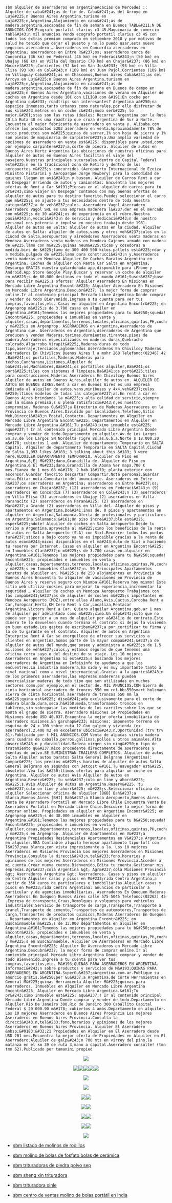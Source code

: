 
```
sbm alquiler de aserraderos en argentinaAcacias de Mercedes :: Alquiler de caba&#241;as de fin de. Caba&#241;as del Arroyo en Luj&#225;n Buenos Aires Argentina,turismo en Luj&#225;n,Argentina,Alojamiento en caba&#241;as de madera,argentina,escapadas de fin de semana en Buenos TABL&#211;N DE ANUNCIOS.COM Ecografo portatil clarius c3 45.Maquinaria de comercio tabl&#243;n mil anuncios Vendo ecografo portatil clarius c3 45 con todos los extras premium comprado en setiembre 2018 y por motivos de salud he tenido que dejar el puesto y no lo puedo usar,esta nuevo negocios aserradero … Aserraderos en Concordia aserraderos en Argentina; aserraderos en Entre R&#237;os; aserraderos cerca de Concordia (36 km) en Pedernal (46 km) en Federaci&#243;n (50 km) en Ubajay (68 km) en Villa del Rosario (70 km) en Chajar&#237; (86 km) en Mocoret&#225;,Corrientes (92 km) en San Jos&#233; (93 km) en Villa Elisa (93 km) en Col&#243;n (109 km) en Juan Pujol,Corrientes (109 km) en Villaguay Caba&#241;as en Chascomus,Buenos Aires Caba&#241;as del Arroyo en Luj&#225;n Buenos Aires Argentina,turismo en Luj&#225;n,Argentina,Alojamiento en caba&#241;as de madera,argentina,escapadas de fin de semana en Buenos de campo en Luj&#225;n Buenos Aires Argentina,vacaciones de verano en Alquiler de coches en Argentina desde 10€ con LILIGO.com &#191;En coche por Argentina qu&#233; roadtrips son interesantes? Argentina a&#250;na espacios inmensos,tanto urbanos como naturales,por ello disfrutar de sus kil&#243;metros en un coche c&#243;modo ser&#225; lo mejor.&#201;stas son las rutas ideales: Recorrer Argentina por la Ruta 40.La Ruta 40 es una roadtrip que cruza Argentina de Sur a Norte. Encuentre el mejor fabricante de aserradero en venta y. Alibaba.com ofrece los productos 5203 aserradero en venta.Aproximadamente 78% de estos productos son m&#225;quinas de serrar,1% son hoja de sierra y 1% son piezas de maquinaria de carpinter&#237;a.Una amplia variedad de opciones de aserradero en venta est&#225; disponibles para usted,como por ejemplo carpinter&#237;a,corte de piedra. Alquiler de autos en Buenos Aires Hertz Argentina Las ubicaciones de nuestras oficinas para alquiler de autos en Buenos Aires facilitan el viaje del pasajero.Nuestras principales sucursales dentro de Capital Federal est&#225;n en la tradicional zona de Retiro y dentro de los aeropuertos m&#225;s concurridos (Aeropuerto Internacional de Ezeiza Ministro Pistarini y Aeroparque Jorge Newbery) para la comodidad de quienes llegan en avi&#243;n y buscan. Alquiler de Carros Rent a car en Despegar Arriendo de autos y camionetas: Encuentra las mejores ofertas de Rent a Car &#191;Piensas en el alquiler de carros para tu pr&#243;ximo viaje? En Despegar contamos con muy buenas ofertas de alquiler de autos para tu destino favorito.Puedes seleccionar el carro que m&#225;s se ajuste a tus necesidades dentro de toda nuestra categor&#237;a de veh&#237;culos. Aserradero Vagol Aserradero Aserradero Vagol SRL es una empresa maderera l&#237;der en el mercado con m&#225;s de 30 a&#241;os de experiencia en el rubro.Nuestra pasi&#243;n,vocaci&#243;n de servicio y dedicaci&#243;n de nuestro personal nos potencia e impulsa en nuestro trabajo desde 1981. Alquiler de autos en Salta: alquiler de autos en la ciudad. Alquiler de autos en Salta: alquiler de autos,vans y otros veh&#237;culos en la ciudad de Salta,aeropuertos y alrededores Aserraderos venta maderas en Mendoza Aserraderos venta maderas en Mendoza Cajones armado con madera de &#225;lamo con m&#225;quinas neum&#225;ticas y cosedoras a medida.bins de &#225;lamo de 300 400 500 kilos.pallets est&#225;ndar y a medida.pulgada de &#225;lamo para construcci&#243;n y.Aserraderos venta maderas en Mendoza Alquiler De Coches Baratos Argentina en Argentina; Coches de alquiler con Renta Car Salta en Argentina; Descarga GRATIS nuestra galardonada app,disponible para iPhone y Android.App Store Google Play.Buscar y reservar un coche de alquiler en m&#225;s de 60.000 destinos en todo el mundo &#161;Suscr&#237;base para recibir m&#225;s ofertas! Alquiler Aserradero En Misiones en Mercado Libre Argentina Encontr&#225; Alquiler Aserradero En Misiones en Mercado Libre Argentina.Descubr&#237; la mejor forma de comprar online.Ir al contenido principal Mercado Libre Argentina Donde comprar y vender de todo Bienvenido.Ingresa a tu cuenta para ver tus compras,favoritos,etc. Casas en alquiler en Argentina Encontr&#225; en Argenprop m&#225;s de 3.700 casas en alquiler en Argentina.&#161;Tenemos las mejores propiedades para tu b&#250;squeda! Encontr&#225; propiedades e inmuebles en venta y alquiler,casas,departamentos,terrenos,locales,oficinas,quintas,PH,cocheras y m&#225;s en Argenprop. ASERRADEROS en Argentina,Aserraderos de Argentina que. Aserraderos en Argentina,Aserraderos de Argentina que producen y venden Maderas,tarimas,durmientes,tirantes,pisos de madera,Aserraderos especializados en maderas duras,Quebracho colorado,Algarrobo Virapit&#225;,Maderas duras de todo tipo,aserraje,terciados,aglomerados Aserraderos En Chivilcoy Maderas Aserraderos En Chivilcoy Buenos Aires l a mohr 260 Telefono:(02346) 42 .Ba&#241;os portatiles,Maderas,Maderas para techos,Cancharana,Listones,Alquiler de ba&#241;os,Machimbres,Ba&#241;os portatiles alquiler,Ba&#241;os port&#225;tiles con sistemas d limpieza,Ba&#241;os port&#225;tiles para construcciones,Maderas Aserraderos En Chivilcoy Buenos Aires alquiler de autos en Buenos Aires,alquiler de autos en. ALQUILER DE AUTOS EN BUENOS AIRES.Rent a car en Buenos Aires es una empresa dedicada al alquiler de autos,vans,minibuses y 4x4,veh&#237;culos &#250;ltimos modelos de todas las categor&#237;as.En rent a car en Buenos Aires brindamos la m&#225;s alta calidad de servicio,siempre con la misma premisa,s u plena satisfacci&#243;n,es nuestro compromiso. Maderas Gu&#237;a Directorio de Maderas Aserraderos en la Provincia de Buenos Aires.Dividido por Localidades.Telefono,Sitio Web,Direcci&#243;n Postal,Contacto. Departamentos en Alquiler en Mercado Libre Argentina Encontr&#225; Departamentos en Alquiler en Mercado Libre Argentina.&#161;Tu pr&#243;ximo inmueble est&#225; aqu&#237;! Ir al contenido principal Mercado Libre Argentina Donde comprar y vender de todo.Departamento en alquiler.Av.de Los Largos Sn.av.de los Largos SN Nordelta Tigre Bs.as.G.b.a.Norte $ 18.000.20 m&#178; cubiertos 1 amb. Alquiler de departamento Temporario en SALTA Capital. Alquiler de departamento Temporario en SALTA Capital,Ciudad de Salta.1,093 likes &#183; 3 talking about this &#183; 3 were here.ALQUILER DEPARTAMENTO TEMPORARIO. Alquiler de Piso en Argentina,6,El M&#233;dano,Granadilla de. Alquiler de Piso en Argentina,6 El M&#233;dano,Granadilla de Abona Ver mapa.700 € mes.Fianza de 1 mes.68 m&#178; 2 hab.1&#170; planta exterior con ascensor.Guardar favorito Descartar Compartir.Nota personal.Guardar nota.Editar nota.Comentario del anunciante. Aserraderos en Entre R&#237;os aserraderos en Argentina; aserraderos en Entre R&#237;os; aserraderos en Chajar&#237; (12) aserraderos en Federaci&#243;n (9) aserraderos en Concordia (7) aserraderos en Col&#243;n (3) aserraderos en Villa Elisa (3) aserraderos en Ubajay (2) aserraderos en Villa Paranacito (2) aserraderos en Paran&#225; (2) aserraderos en Mar&#237;a Grande (2) aserraderos en Villa del. Alquiler de pisos y apartamentos en Argentina,Do&#241;inos de. 0 pisos y apartamentos en alquiler en Argentina,Salamanca.Oferta de profesionales y particulares en Argentina,Salamanca.&#161;Un piso incre&#237;ble est&#225; esper&#225;ndote! Alquiler de coches en Salta Aeropuerto Desde tu arribo a Argentina,aprovecha al m&#225;ximo los beneficios de la renta de autos en Salta Aeropuerto (SLA) con Sixt.Recorrer todos los puntos tur&#237;sticos a bajo costo ya no es imposible gracias a la renta de autos econ&#243;micos disponibles en el m&#243;dulo de Sixt o haciendo tu reserva por Internet. Casas en alquiler en Argentina Encontr&#225; en Inmuebles Clar&#237;n m&#225;s de 3.700 casas en alquiler en Argentina.&#161;Tenemos las mejores propiedades para tu b&#250;squeda! Encontr&#225; propiedades e inmuebles en venta y alquiler,casas,departamentos,terrenos,locales,oficinas,quintas,PH,cocheras y m&#225;s en Inmuebles Clar&#237;n. 50 Principales Apartamentos baratos de alquiler en. M&#225;s de 250 alojamientos en Provincia de Buenos Aires Encuentra tu alquiler de vacaciones en Provincia de Buenos Aires y reserva seguro con Niumba.&#161;Reserva hoy mismo! Este sitio web utiliza cookies para mejorar tu experiencia,incrementar la seguridad … Alquiler de coches en Mendoza Aeropuerto Trabajamos con las compa&#241;&#237;as de alquiler de coches m&#225;s importantes en Mendoza Aeropuerto (MDZ),entre ellas Alamo,Avis,Cactus,Cordoba Rent a Car,Europcar,Hertz,KM Cero Rent a Car,Localiza,Rentacar Argentina,Victory Rent a Car. Quiero alquilar Argentina.gob.ar 1 mes de alquiler por adelantado como m&#225;ximo.Un dep&#243;sito que no puede ser superior a un mes de alquiler por a&#241;o de contrato.Este dinero te lo devuelven cuando termina el contrato si dejas la vivienda en buen estado.Los gastos de escriban&#237;a por certificar tu firma y la de tu garante en el contrato. Alquiler de autos en Argentina Enterprise Rent A Car se enorgullece de ofrecer sus servicios a clientes en Argentina.Somos parte de la mayor compa&#241;&#237;a de alquiler de autos del mundo,que posee y administra a m&#225;s de 1.5 millones de veh&#237;culos,y estamos seguros de que tenemos una oficina cerca suyo o del destino de su viaje. Los 10 mejores Aserraderos en Argentina Si est&#225;s buscando los mejores aserraderos de Argentina en Infoisinfo te ayudamos a que los encuentres.La industria maderera,ha sido y es muy importante tanto a nivel nacional como a nivel internacional.Gracias a la aparici&#243;n de los primeros aserraderos,las empresas madereras pueden comercializar maderas de todo tipo que son utilizadas en muchos sectores como,por ejemplo,en el sector de. MIL ANUNCIOS.COM Sierra de cinta horizontal aserradero de troncos 550 mm ref.bbs550smart holzmann sierra de cinta horizontal aserradero de troncos 550 mm la m&#225;quina est&#225; dise&#241;ada exclusivamente para el corte de madera blanda,dura,seca,h&#250;meda,transformando troncos en tableros,sin sobrepasar las medidas de los carriles sobre los que se monta el grupo de sierra. Aserradero misiones 14 Propiedades en Misiones desde USD 40.037.Encuentra la mejor oferta inmobiliaria de aserradero misiones.En garuhap&#233; misiones: imponente terreno en esquina de 24 x 100 sobre ruta 12.Con galpon y vivienda (ex aserradero).2.400 m2 en excelente ubicaci&#243;n.Oportunidad (trv trv 81).Publicado por t MIL ANUNCIOS.COM Venta de alpacas viruta madera para cuadras de caballo,perros,gallinas,pollos u otros animales.Alta absorci&#243;n y durabilidad.Madera virgen sin ning&#250;n tipo de tratamiento qu&#237;mico procedente directamente de aserraderos y exentas de polvo.SE SUMINISTRAN TRAILERS COMPLETOS. Alquiler de autos Salta Alquiler autos baratos Salta General Belgrano (Argentina): Compar&#225; los precios m&#225;s baratos de alquiler de autos Salta General Belgrano en segundos con Jetcost &#161;Tu navegador est&#225; obsoleto!.Vea las &#250;ltimas ofertas para alquilar un coche en Argentina. Alquiler de autos Avis Alquiler de Autos en Argentina.Reserv&#225; tu veh&#237;culo on line y ahorr&#225; m&#225;s.Avis Alquiler de Autos en Argentina.Reserv&#225; tu veh&#237;culo on line y ahorr&#225; m&#225;s.Seleccionar oficina de alquiler Seleccionar oficina de alquiler [B6B] Bah&#237;a Blanca,Buenos Aires [BHI] Bah&#237;a Blanca Aeropuerto,Buenos Aires. Venta De Aserradero Portatil en Mercado Libre Chile Encuentra Venta De Aserradero Portatil en Mercado Libre Chile.Descubre la mejor forma de comprar online. Propiedades en alquiler en Argentina Encontr&#225; en Argenprop m&#225;s de 38.000 inmuebles en alquiler en Argentina.&#161;Tenemos las mejores propiedades para tu b&#250;squeda! Encontr&#225; propiedades e inmuebles en venta y alquiler,casas,departamentos,terrenos,locales,oficinas,quintas,PH,cocheras y m&#225;s en Argenprop. Alquiler de Apartamentos en V&#237;a Argentina Propiedades Residenciales Apartamentos en V&#237;a Argentina en alquiler.SEA Confiable alquila hermoso apartamento tipo loft con l&#237;nea blanca,con vista impresionante a la. Los 10 mejores Aserraderos en Misiones Provincia Los mejores Aserraderos en Misiones Provincia.Consulta la direcci&#243;n,tel&#233;fono,horarios y opiniones de los mejores Aserraderos en Misiones Provincia.Acceder a mi cuenta.Crear nueva cuenta.Bienvenido,Edita tu cuenta.Gestionar mis empresas.Agr&#237;cola Argentina &gt; Agr&#237;cola Misiones Provincia &gt; Aserraderos Argentina &gt; Aserraderos. Casas y pisos en alquiler en Centro Alquiler casas y pisos en M&#233;rida Centro Argentina,a partir de 350 euros de particulares e inmobiliarias.Alquiler casas y pisos en M&#233;rida Centro Argentina: anuncios de particular a particular y de agencias inmobiliarias. Aserraderos En Quequen Maderas Aserraderos En Quequen Buenos Aires calle 575 5045 Telefono:(02262) 45 .Empresa de transporte,Gruas,Remolques y volquetes para vehiculos industriales,Servicio de transporte de carga,Transporte,Transporte a granel,Transporte de cemento,Transportes de automotores,Transportes de carga,Transportes de productos quimicos,Maderas Aserraderos En Quequen … Departamentos en alquiler en Argentina Encontr&#225; en Buscainmueble m&#225;s de 13.000 departamentos en alquiler en Argentina.&#161;Tenemos las mejores propiedades para tu b&#250;squeda! Encontr&#225; propiedades e inmuebles en venta y alquiler,casas,departamentos,terrenos,locales,oficinas,quintas,PH,cocheras y m&#225;s en Buscainmueble. Alquiler De Aserraderos en Mercado Libre Argentina Encontr&#225; Alquiler De Aserraderos en Mercado Libre Argentina.Descubr&#237; la mejor forma de comprar online.Ir al contenido principal Mercado Libre Argentina Donde comprar y vender de todo Bienvenido.Ingresa a tu cuenta para ver tus compras,favoritos,etc. M&#193;QUINAS PARA ASERRADEROS EN ARGENTINA. Informaci&#243;n sobre productos y servicios de M&#193;QUINAS PARA ASERRADEROS EN ARGENTINA.SuperGu&#237;aArgentina.com.ar.Publique su anuncio gratis.S&#250;per Gu&#237;a Argentina.de Corte Herramientas en General M&#225;quinas Herramienta Alquiler M&#225;quinas para Aserraderos. Inmuebles en Alquiler en Mercado Libre Argentina Encontr&#225; Alquiler en Mercado Libre Argentina.&#161;Tu pr&#243;ximo inmueble est&#225; aqu&#237;! Ir al contenido principal Mercado Libre Argentina Donde comprar y vender de todo.Departamento en alquiler.Rio De Janeiro 300.Rio de Janeiro 300 Caballito Capital Federal $ 20.000.90 m&#178; cubiertos 4 ambs.Departamento en alquiler. Los 10 mejores Aserraderos en Buenos Aires Provincia Los mejores Aserraderos en Buenos Aires Provincia.Consulta la direcci&#243;n,tel&#233;fono,horarios y opiniones de los mejores Aserraderos en Buenos Aires Provincia. Alquiler El Aserradero &nbsp;&#0183;&#32;21 Propiedades en Alquiler en El Aserradero desde USD 201 mes.Encuentra la mejor oferta de Propiedades en Alquiler en El Aserradero.Alquiler de galp&#243;n 700 mts en virrey del pino,la matanza en el km 39 de ruta 3,mano a capital.Aserradero consulte! (tmn tmn 62).Publicado por tamanini propied 
```

<div align="center">

<a href="https://es-crusher.shibang-china.com/github&k=sbm+alquiler+de+aserraderos+en+argentina"><img src="https://static.shibang-china.com/es/crusher/logo.jpg"></a>

<a href="https://es-crusher.shibang-china.com/github&k=sbm+alquiler+de+aserraderos+en+argentina"><img src="https://static.shibang-china.com/es/crusher/index.jpg"></a><a href="https://es-crusher.shibang-china.com/material.htmlgithub&k=sbm+alquiler+de+aserraderos+en+argentina"><img src="https://static.shibang-china.com/es/crusher/material.jpg"></a><a href="https://es-crusher.shibang-china.com/application.htmlgithub&k=sbm+alquiler+de+aserraderos+en+argentina"><img src="https://static.shibang-china.com/es/crusher/application.jpg"></a><a href="https://es-crusher.shibang-china.com/aboutus.htmlgithub&k=sbm+alquiler+de+aserraderos+en+argentina"><img src="https://static.shibang-china.com/es/crusher/aboutus.jpg"></a><a href="https://es-crusher.shibang-china.com/contact.htmlgithub&k=sbm+alquiler+de+aserraderos+en+argentina"><img src="https://static.shibang-china.com/es/crusher/contact.jpg"></a>

<a href="https://es-crusher.shibang-china.com/github&k=sbm+alquiler+de+aserraderos+en+argentina"><img src="https://static.shibang-china.com/es/crusher/banner.jpg"></a>

<a href="https://swt.shibang-china.com/github&k=sbm+alquiler+de+aserraderos+en+argentina"><img src="https://static.shibang-china.com/es/crusher/text.jpg"></a>

<a href="https://swt.shibang-china.com/github&k=sbm+alquiler+de+aserraderos+en+argentina"><img src="https://static.shibang-china.com/es/crusher/chat.jpg"></a><a href="https://es-crusher.shibang-china.com/contact.htmlgithub&k=sbm+alquiler+de+aserraderos+en+argentina"><img src="https://static.shibang-china.com/es/crusher/message.jpg"></a>

<a href="https://es-crusher.shibang-china.com/products/pe.htmlgithub&k=sbm+alquiler+de+aserraderos+en+argentina"><img src="https://static.shibang-china.com/es/crusher/pe.jpg"></a><a href="https://es-crusher.shibang-china.com/products/pf.htmlgithub&k=sbm+alquiler+de+aserraderos+en+argentina"><img src="https://static.shibang-china.com/es/crusher/pf.jpg"></a>

<a href="https://es-crusher.shibang-china.com/products/hpt.htmlgithub&k=sbm+alquiler+de+aserraderos+en+argentina"><img src="https://static.shibang-china.com/es/crusher/hpt.jpg"></a><a href="https://es-crusher.shibang-china.com/products/vsi.htmlgithub&k=sbm+alquiler+de+aserraderos+en+argentina"><img src="https://static.shibang-china.com/es/crusher/vsi.jpg"></a>

<a href="https://es-crusher.shibang-china.com/products/klv.htmlgithub&k=sbm+alquiler+de+aserraderos+en+argentina"><img src="https://static.shibang-china.com/es/crusher/klv.jpg"></a><a href="https://es-crusher.shibang-china.com/products/portable.htmlgithub&k=sbm+alquiler+de+aserraderos+en+argentina"><img src="https://static.shibang-china.com/es/crusher/portable.jpg"></a>

<a href="https://swt.shibang-china.com/github&k=sbm+alquiler+de+aserraderos+en+argentina"><img src="https://static.shibang-china.com/es/crusher/case.jpg"></a>

</div>


* [sbm listado de molinos de rodillos](sbm%20listado%20de%20molinos%20de%20rodillos.md)

* [sbm molino de bolas de fosfato bolas de cerámica](sbm%20molino%20de%20bolas%20de%20fosfato%20bolas%20de%20cer%C3%A1mica.md)

* [sbm trituradoras de piedra polvo sep](sbm%20trituradoras%20de%20piedra%20polvo%20sep.md)

* [sbm sheng xin trituradora](sbm%20sheng%20xin%20trituradora.md)

* [sbm trituradora xinle](sbm%20trituradora%20xinle.md)

* [sbm centro de ventas molino de bolas portátil en india](sbm%20centro%20de%20ventas%20molino%20de%20bolas%20port%C3%A1til%20en%20india.md)
